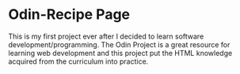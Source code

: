 # Odin-Recipe Page
This is my first project ever after I decided to learn software development/programming. The Odin Project is a great resource for learning web development and this project put the HTML knowledge acquired from the curriculum into practice.

